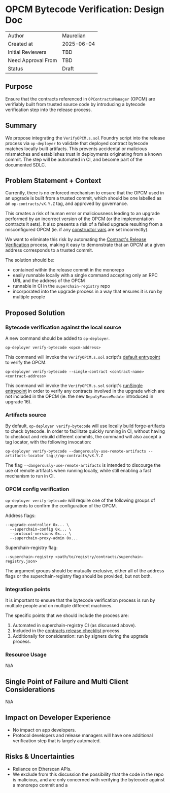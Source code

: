 # OPCM Bytecode Verification: Design Doc

|                    |            |
| ------------------ | ---------- |
| Author             | Maurelian  |
| Created at         | 2025-06-04 |
| Initial Reviewers  | TBD        |
| Need Approval From | TBD        |
| Status             | Draft      |

## Purpose

Ensure that the contracts referenced in `OPContractsManager` (OPCM) are verifiably built from
trusted source code by introducing a bytecode verification step into the release process.

## Summary

We propose integrating the `VerifyOPCM.s.sol` Foundry script into the release process via
`op-deployer` to validate that deployed contract bytecode matches locally built artifacts. This
prevents accidental or malicious mismatches and establishes trust in deployments originating from a
known commit. The step will be automated in CI, and become part of the documented SDLC.

## Problem Statement + Context

Currently, there is no enforced mechanism to ensure that the OPCM used in an upgrade is built from a
trusted commit, which should be one labelled as an `op-contracts/vX.Y.Z` tag, and approved by
governance.

This creates a risk of human error or maliciousness leading to an upgrade performed by an incorrect
version of the OPCM (or the implementation contracts it sets). It also presents a risk of a failed
upgrade resulting from a misconfigured OPCM (ie. if any [constructor
vars](https://github.com/ethereum-optimism/optimism/blob/a10fd5259a3af9a465955b035e16f516327d51d5/packages/contracts-bedrock/src/L1/OPContractsManager.sol#L266-L269)
are set incorrectly).

We want to eliminate this risk by automating the [Contract's Release
Verification](https://www.notion.so/oplabs/Contracts-Release-Checklist-1f8f153ee162805e8236f022ebb8c868?source=copy_linkhttps:/)
process, making it easy to demonstrate that an OPCM at a given address corresponds to a trusted
commit.

The solution should be:

- contained within the release commit in the monorepo
- easily runnable locally with a single command accepting only an RPC URL and the address of the
  OPCM
- runnable in CI in the `superchain-registry` repo
- incorporated into the upgrade process in a way that ensures it is run by multiple people

## Proposed Solution

### Bytecode verification against the local source

A new command should be added to `op-deployer`.

```
op-deployer verify-bytecode <opcm-address>

```

This command will invoke the `VerifyOPCM.s.sol` script's [default
entrypoint](https://github.com/ethereum-optimism/optimism/blob/158e990b76a85acbb018577bd4079190b2d97281/packages/contracts-bedrock/scripts/deploy/VerifyOPCM.s.sol#L126-L129)
to verify the OPCM.

```
op-deployer verify-bytecode --single-contract <contract-name> <contract-address>
```

This command will invoke the `VerifyOPCM.s.sol` script's [runSingle
entrypoint](https://github.com/ethereum-optimism/optimism/blob/158e990b76a85acbb018577bd4079190b2d97281/packages/contracts-bedrock/scripts/deploy/VerifyOPCM.s.sol#L135)
in order to verify any contracts involved in the upgrade which are not included in the OPCM (ie. the
new `DeputyPauseModule` introduced in upgrade 16).

### Artifacts source

By default, `op-deployer verify-bytecode` will use locally build forge-artifacts to check bytecode.
In order to facilitate quickly running in CI, without having to checkout and rebuild different
commits, the command will also accept a tag locator, with the following invocation:

```
op-deployer verify-bytecode --dangerously-use-remote-artifacts --artifacts-locator tag://op-contracts/vX.Y.Z

```

The flag `--dangerously-use-remote-artifacts` is intended to discourge the use of remote artifacts
when running locally, while still enabling a fast mechanism to run in CI.

### OPCM config verification

`op-deployer verify-bytecode` will require one of the following groups of arguments to confirm the
configuration of the OPCM.

Address flags:

```
--upgrade-controller 0x... \
  --superchain-config 0x... \
  --protocol-versions 0x... \
  --superchain-proxy-admin 0x...
```

Superchain-registry flag:

```
--superchain-registry <path/to/registry/contracts/superchain-registry.json>
```

The argument groups should be mutually exclusive, either all of the address flags or the
superchain-registry flag should be provided, but not both.

### Integration points

It is important to ensure that the bytecode verification process is run by multiple people and on
multiple different machines.

The specific points that we should include the process are:

1. Automated in superchain-registry CI (as discussed above).
2. Included in the [contracts release checklist](https://www.notion.so/oplabs/Contracts-Release-Checklist-1f8f153ee162805e8236f022ebb8c868?source=copy_link#1f8f153ee16280998c6bfa1140a5854d) process.
3. Additionally for consideration: run by signers during the upgrade process.

### Resource Usage

N/A

## Single Point of Failure and Multi Client Considerations

N/A

## Impact on Developer Experience

- No impact on app developers.
- Protocol developers and release managers will have one additional verification step that is
  largely automated.

## Risks & Uncertainties

- Reliance on Etherscan APIs.
- We exclude from this discussion the possibility that the code in the repo is malicious, and are
  only concerned with verifying the bytecode against a monorepo commit and a
